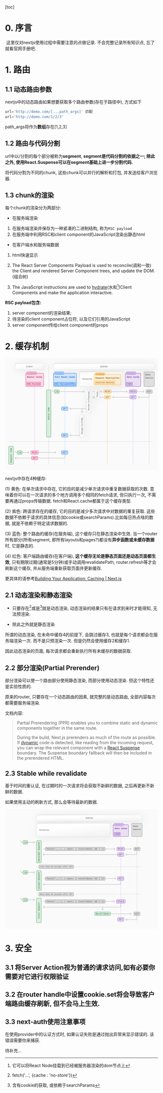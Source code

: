 [toc]

# 0. 序言

​	这里仅对nextjs使用过程中需要注意的点做记录. 不会完整记录所有知识点, 忘了就看官网手册吧.



# 1. 路由

## 1.1 动态路由参数

nextjs中的动态路由如果想要获取多个路由参数(存在于路径中), 方式如下

```js
url='http://demo.com/[...path_args]' 匹配
url='http://demo.com/1/2/3'
```

path_args将作为**数组**存在[1,2,3]



## 1.2 路由与代码分割

url中以/分割的每个部分被称为**segment**, **segment是代码分割的依据之一; 除此之外, 使用React.Suspense可以在segment基础上进一步分割代码.**

将代码分割为不同的chunk, 这些chunk可以并行的解析和打包, 并发送给客户浏览器.



## 1.3 chunk的渲染

每个chunk的渲染分为两部分:

* 在服务端渲染

1. 在服务端渲染并保存为一种紧凑的二进制结构, 称为`RSC payload`
2. 在服务端中利用RSC和client component的JavaScript渲染出静态html

* 在客户端水和服务端数据

1. html快速显示

2. The React Server Components Payload is used to reconcile(调和一致) the Client and rendered Server Component trees, and update the DOM. (组合树)

3. The JavaScript instructions are used to [hydrate](https://react.dev/reference/react-dom/client/hydrateRoot)(水和[^hydrateRoot])Client Components and make the application interactive.

   

[^hydrateRoot]: 它可以将React Node挂载到已经被服务器渲染的dom节点上



**RSC payload包含:**

1. server component的渲染结果;
2. 待渲染的client component占位符, 以及它们引用的JavaScript
3. server component传给client component的props



# 2. 缓存机制

![cache overview](images/caching-overview.png)

nextjs中存在4种缓存:

(1) 黄色: 在单次请求中存在, 它的目的是减少单次请求中重复数据获取的次数. 意味着你可以在一次请求的多个地方调用多个相同的fetch请求, 但只执行一次, 不需要再通过props传输数据. fetch和React.cache都属于这个缓存类型.

(2) 紫色: 跨请求存在的缓存, 它的目的是减少多次请求中对数据的重复获取. 这些数据不依赖于请求的具体信息(如cookie或searchParams).比如每日热点啥的数据, 就是不依赖于特定请求数据的.

(3) 蓝色: 整个路由的缓存(在服务端), 这个缓存只在静态渲染中生效. 当一个router所有部分(所有segment, 即所有layouts和pages?)都没有**异步函数或未缓存数据**时, 它是静态的.

(4) 红色: 客户端路由缓存(在客户端), **这个缓存无论是静态页面还是动态页面都生效**, 只有期限过期(通常是5分钟)或手动调用revalidatePath, router.refresh等才会刷新这个缓存, 并从服务端重新获取页面并更新缓存.

更具体的请参考[Building Your Application: Caching | Next.js](https://nextjs.org/docs/canary/app/building-your-application/caching#request-memoization)



## 2.1 动态渲染和静态渲染

* 只要存在[^未缓存的数据]或是[^动态函数]就是动态渲染, 动态渲染的结果只有在请求到来时才能得知, 无法预渲染.

[^未缓存的数据]: fetch('...', {cache : 'no-store'})
[^动态函数]: 含有cookie的获取, 或依赖于searchParams

* 除此之外就是静态渲染

所谓的动态渲染, 在未命中缓存4的前提下, 会跳过缓存3, 也就是每个请求都会在服务端渲染一次. 而不是只预渲染一次. 但是仍然会使用缓存2和缓存1.

因此动态渲染的页面, 每次请求都会重新执行所有未缓存的数据获取.



## 2.2 部分渲染(Partial Prerender)

部分渲染可以使一个路由部分使用静态渲染, 而部分使用动态渲染. 但这个特性还是实验性质的.

原来的router, 只要存在一个动态路由的因素, 就完整的是动态路由, 全部内容每次都需要服务端渲染.

文档内容: 

>Partial Prerendering (PPR) enables you to combine static and dynamic components together in the same route.
>
>During the build, Next.js prerenders as much of the route as possible. If [dynamic](https://nextjs.org/docs/app/building-your-application/rendering/server-components#dynamic-rendering) code is detected, like reading from the incoming request, you can wrap the relevant component with a [React Suspense](https://react.dev/reference/react/Suspense) boundary. The Suspense boundary fallback will then be included in the prerendered HTML.



## 2.3 Stable while revalidate

基于时间的重认证, 在过期时的一次请求将会获取不新鲜的数据, 之后再更新不新鲜的数据.

如果使用主动的刷新方式, 那么会等待最新的数据.

![stable while revalidate](images/time-based-revalidation.png)



# 3. 安全

## 3.1 将Server Action视为普通的请求访问,如有必要你需要对它进行权限验证

## 3.2 在router handle中设置cookie.set将会导致客户端路由缓存刷新, 但不会马上生效.

## 3.3 next-auth使用注意事项

在使用provider中的认证方式时, 如果认证失败是通过抛出异常来显示错误的. 该错误需要你来捕获.

待补充...

